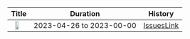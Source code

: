 |Title|Duration|History|
|-----|--------|-------|
|<img src="https://image.aladin.co.kr/product/25155/25/cover500/k282633473_1.jpg" style="width:50%; display:block; margin: 0px auto;" >|2023-04-26 to 2023-00-00|[IssuesLink](https://github.com/jinaSE0/Book_review/issues?q=is%3Aopen+is%3Aissue+milestone%3A%22%EB%AA%A8%EB%8D%98+%EC%9E%90%EB%B0%94%EC%8A%A4%ED%81%AC%EB%A6%BD%ED%8A%B8+%EB%94%A5%EB%8B%A4%EC%9D%B4%EB%B8%8C%22)|
